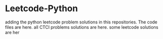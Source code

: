 # Leetcode-Python
adding the python leetcode problem solutions in this repositories. 
The code files are here.
all CTCI problems solutions are here.
some leetcode solutions are her















































































































































































































































































































































































































































































































































































































































































